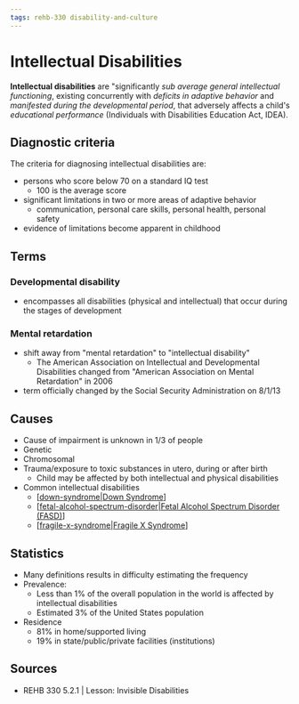 ```yaml
---
tags: rehb-330 disability-and-culture
---
```


# Intellectual Disabilities

**Intellectual disabilities** are "significantly _sub average general intellectual functioning_, existing concurrently with _deficits in adaptive behavior_ and _manifested during the developmental period_, that adversely affects a child's _educational performance_ (Individuals with Disabilities Education Act, IDEA).

## Diagnostic criteria

The criteria for diagnosing intellectual disabilities are:

- persons who score below 70 on a standard IQ test
  - 100 is the average score
- significant limitations in two or more areas of adaptive behavior
  - communication, personal care skills, personal health, personal safety
- evidence of limitations become apparent in childhood

## Terms

### Developmental disability

- encompasses all disabilities (physical and intellectual) that occur during the stages of development

### Mental retardation

- shift away from "mental retardation" to "intellectual disability"
  - The American Association on Intellectual and Developmental Disabilities changed from "American Association on Mental Retardation" in 2006
- term officially changed by the Social Security Administration on 8/1/13

## Causes

- Cause of impairment is unknown in 1/3 of people
- Genetic
- Chromosomal
- Trauma/exposure to toxic substances in utero, during or after birth
  - Child may be affected by both intellectual and physical disabilities
- Common intellectual disabilities
  - [[down-syndrome|Down Syndrome]]
  - [[fetal-alcohol-spectrum-disorder|Fetal Alcohol Spectrum Disorder (FASD)]]
  - [[fragile-x-syndrome|Fragile X Syndrome]]

## Statistics

- Many definitions results in difficulty estimating the frequency
- Prevalence:
  - Less than 1% of the overall population in the world is affected by intellectual disabilities
  - Estimated 3% of the United States population
- Residence
  - 81% in home/supported living
  - 19% in state/public/private facilities (institutions)

## Sources

- REHB 330 5.2.1 | Lesson: Invisible Disabilities

[//begin]: # "Autogenerated link references for markdown compatibility"
[down-syndrome|Down Syndrome]: down-syndrome "Down Syndrome"
[fetal-alcohol-spectrum-disorder|Fetal Alcohol Spectrum Disorder (FASD)]: fetal-alcohol-spectrum-disorder "Fetal Alcohol Spectrum Disorder"
[fragile-x-syndrome|Fragile X Syndrome]: fragile-x-syndrome "Fragile X Syndrome"
[//end]: # "Autogenerated link references"
